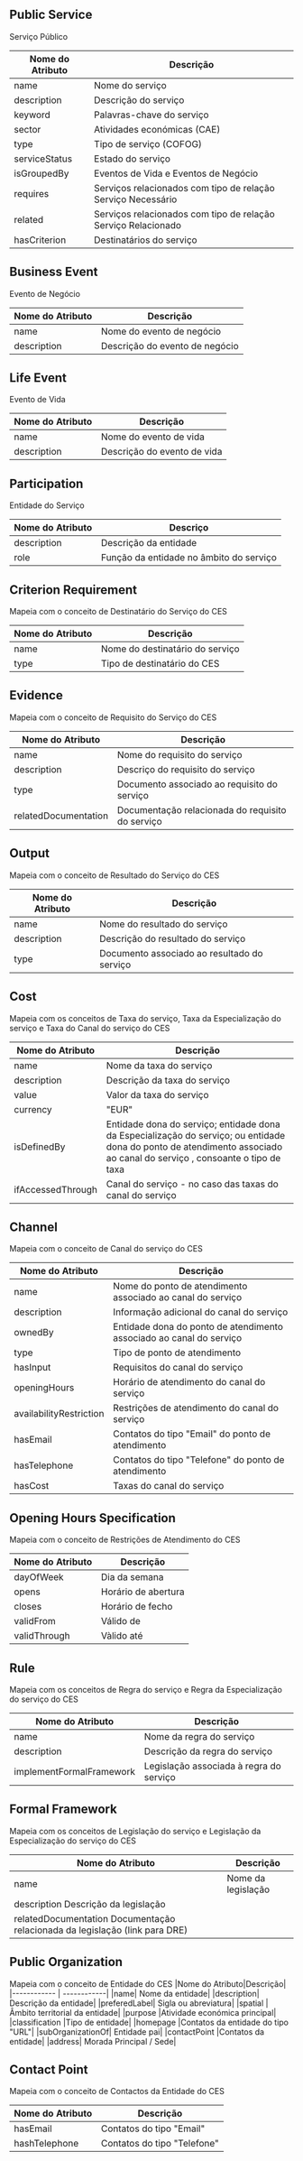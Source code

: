 ## Public Service
Serviço Público

|Nome do Atributo|Descrição|
|------------ | ------------|
|name|	Nome do serviço|
|description|	Descrição do serviço|
|keyword|	Palavras-chave do serviço|
|sector	|Atividades económicas (CAE)|
|type|	Tipo de serviço (COFOG)|
|serviceStatus|	Estado do serviço|
|isGroupedBy|	Eventos de Vida e Eventos de Negócio|
|requires|	Serviços relacionados com tipo de relação Serviço Necessário |
|related|	Serviços relacionados com tipo de relação Serviço Relacionado|
|hasCriterion|	Destinatários do serviço|

## Business Event
Evento de Negócio

|Nome do Atributo|Descrição|
|------------ | ------------|
|name|	Nome do evento de negócio|
|description|	Descrição do evento de negócio|


## Life Event
Evento de Vida

|Nome do Atributo|Descrição|
|------------ | ------------|
|name|	Nome do evento de vida|
|description|	Descrição do evento de vida|

## Participation
Entidade do Serviço

|Nome do Atributo|Descriço|
|------------ | ------------|
|description|	Descrição da entidade|
|role|	Função da entidade no âmbito do serviço|


## Criterion Requirement
Mapeia com o conceito de Destinatário do Serviço do CES

|Nome do Atributo|Descrição|
|------------ | ------------|
|name|	Nome do destinatário do serviço|
|type|	Tipo de destinatário do CES|

## Evidence
Mapeia com o conceito de Requisito do Serviço do CES

|Nome do Atributo|Descrição|
|------------ | ------------|
|name|	Nome do requisito do serviço|
|description|	Descriço do requisito do serviço|
|type|	Documento associado ao requisito do serviço|
|relatedDocumentation|Documentação relacionada do requisito do serviço|



## Output
Mapeia com o conceito de Resultado do Serviço do CES

|Nome do Atributo|Descrição|
|------------ | ------------|
|name |	Nome do resultado do serviço|
|description|Descrição do resultado do serviço|
|type|	Documento associado ao resultado do serviço|

## Cost
Mapeia com os conceitos de Taxa do serviço, Taxa da Especialização do serviço e Taxa do Canal do serviço do CES

|Nome do Atributo|Descrição|
|------------ | ------------|
|name |	Nome da taxa do serviço|
|description|	Descrição da taxa do serviço|
|value|	Valor da taxa do serviço|
|currency|	"EUR"|
|isDefinedBy|	Entidade dona do serviço; entidade dona da Especialização do serviço; ou entidade dona do ponto de atendimento associado ao canal do serviço , consoante o tipo de taxa
|ifAccessedThrough|	Canal do serviço - no caso das taxas do canal do serviço|

## Channel
Mapeia com o conceito de Canal do serviço do CES

|Nome do Atributo|Descrição|
|------------ | ------------|
|name|	Nome do ponto de atendimento associado ao canal do serviço|
|description|	Informação adicional do canal do serviço|
|ownedBy|	Entidade dona do ponto de atendimento associado ao canal do serviço|
|type	|Tipo de ponto de atendimento|
|hasInput|	Requisitos do canal do serviço|
|openingHours	|Horário de atendimento do canal do serviço|
|availabilityRestriction|	Restrições de atendimento do canal do serviço|
|hasEmail|	Contatos do tipo "Email" do ponto de atendimento|
|hasTelephone|	Contatos do tipo "Telefone" do ponto de atendimento|
|hasCost	|Taxas do canal do serviço|

## Opening Hours Specification
Mapeia com o conceito de Restrições de Atendimento do CES

|Nome do Atributo|Descrição|
|------------ | ------------|
|dayOfWeek|	Dia da semana|
|opens|	Horário de abertura|
|closes|	Horário de fecho|
|validFrom	|Válido de|
|validThrough	|Vàlido até|

## Rule
Mapeia com os conceitos de Regra do serviço e Regra da Especialização do serviço do CES

|Nome do Atributo|Descrição|
|------------ | ------------|
|name|	Nome da regra do serviço|
|description|	Descrição da regra do serviço|
|implementFormalFramework|Legislação associada à regra do serviço|


## Formal Framework
Mapeia com os conceitos de Legislação do serviço e Legislação da Especialização do serviço do CES

|Nome do Atributo|Descrição|
|------------ | ------------|
|name|	Nome da legislação|
|description	Descrição da legislação|
|relatedDocumentation	Documentação relacionada da legislação (link para DRE)|


## Public Organization

Mapeia com o conceito de Entidade do CES
|Nome do Atributo|Descrição|
|------------ | ------------|
|name|	Nome da entidade|
|description|	Descrição da entidade|
|preferedLabel|	Sigla ou abreviatura|
|spatial	|Âmbito territorial da entidade|
|purpose	|Atividade económica principal|
|classification	|Tipo de entidade|
|homepage	|Contatos da entidade do tipo "URL"|
|subOrganizationOf|	Entidade pai|
|contactPoint	|Contatos da entidade|
|address|	Morada Principal / Sede|

## Contact Point

Mapeia com o conceito de Contactos da Entidade do CES

|Nome do Atributo|Descrição|
|------------ | ------------|
|hasEmail|	Contatos do tipo "Email"|
|hashTelephone|	Contatos do tipo "Telefone"|
